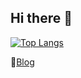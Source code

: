 ## Hi there 👋
[![Top Langs](https://github-readme-stats.vercel.app/api/top-langs/?username=delay-100&layout=compact)](https://github.com/tellgeniewish/github-readme-stats)

📝[Blog](https://tell-genie-wish.tistory.com/)
<!--
**tellgeniewish/tellgeniewish** is a ✨ _special_ ✨ repository because its `README.md` (this file) appears on your GitHub profile.

Here are some ideas to get you started:

- 🔭 I’m currently working on ...
- 🌱 I’m currently learning ...
- 👯 I’m looking to collaborate on ...
- 🤔 I’m looking for help with ...
- 💬 Ask me about ...
- 📫 How to reach me: ...
- 😄 Pronouns: ...
- ⚡ Fun fact: ...
-->
